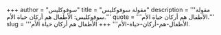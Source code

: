 +++
author = "سوفوكليس"
title = "مقولة سوفوكليس"
description = '''مقولة سوفوكليس: الأطفال هم أركان حياة الأم.'''
quote = '''الأطفال هم أركان حياة الأم.'''
slug = '''الأطفال-هم-أركان-حياة-الأم'''
+++
الأطفال هم أركان حياة الأم.
